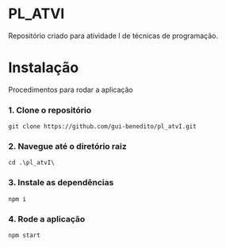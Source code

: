 # PL_ATVI
Repositório criado para atividade I de técnicas de programação.

<h1> Instalação </h1>
  Procedimentos para rodar a aplicação

<h3>1. Clone o repositório</h3>

    git clone https://github.com/gui-benedito/pl_atvI.git

<h3>2. Navegue até o diretório raiz </h3>

    cd .\pl_atvI\

<h3>3. Instale as dependências </h3>

    npm i

<h3>4. Rode a aplicação </h3>
    
    npm start